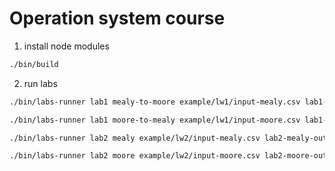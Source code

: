 # Operation system course

1) install node modules
```bash
./bin/build
```
2) run labs
```bash
./bin/labs-runner lab1 mealy-to-moore example/lw1/input-mealy.csv lab1-mealy-to-moore-output.csv
```
```bash
./bin/labs-runner lab1 moore-to-mealy example/lw1/input-moore.csv lab1-moore-to-mealy-output.csv
```
```bash
./bin/labs-runner lab2 mealy example/lw2/input-mealy.csv lab2-mealy-output.csv
```
```bash
./bin/labs-runner lab2 moore example/lw2/input-moore.csv lab2-moore-output.csv
```